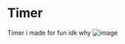 # Timer
Timer i made for fun idk why
![image](https://user-images.githubusercontent.com/92135855/146956260-abd5de49-fa02-489d-8430-80883b15f24a.png)
